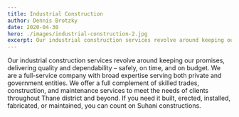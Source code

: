 ```yaml
---
title: Industrial Construction
author: Dennis Brotzky
date: 2020-04-30
hero: ./images/industrial-construction-2.jpg
excerpt: Our industrial construction services revolve around keeping our promises, delivering quality, dependability, safely, on time, and on budget. We are a full-service company with broad expertise serving both private and government entities. We offer a full complement of skilled trades, construction, and maintenance services to meet the needs of clients throughout Thane district and beyond. If you need it built, erected, installed, fabricated, or maintained, you can count on Suhani.
---
```


Our industrial construction services revolve around keeping our promises, delivering quality and dependability – safely, on time, and on budget. We are a full-service company with broad expertise serving both private and government entities. We offer a full complement of skilled trades, construction, and maintenance services to meet the needs of clients throughout Thane district and beyond. If you need it built, erected, installed, fabricated, or maintained, you can count on Suhani constructions.



